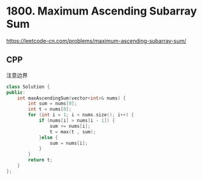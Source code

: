 # 1800. Maximum Ascending Subarray Sum

https://leetcode-cn.com/problems/maximum-ascending-subarray-sum/

## CPP

注意边界

```cpp
class Solution {
public:
    int maxAscendingSum(vector<int>& nums) {
        int sum = nums[0];
        int t = nums[0];
        for (int i = 1; i < nums.size(); i++) {
            if (nums[i] > nums[i - 1]) {
                sum += nums[i];
                t = max(t , sum);
            }else {
                sum = nums[i];
            }
        }
        return t;
    }
};
```